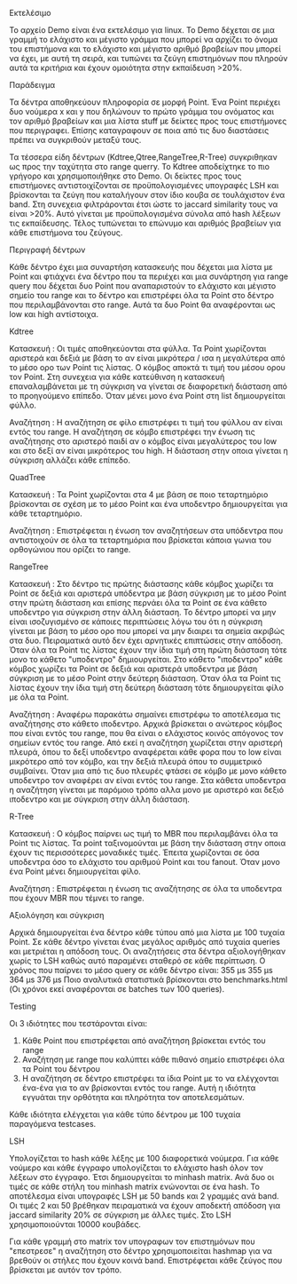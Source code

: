 Εκτελέσιμο

Το αρχείο Demo είναι ένα εκτελέσιμο για linux. Το Demo δέχεται σε μια γραμμή το ελάχιστο και μέγιστο γράμμα που μπορεί να αρχίζει
το όνομα του επιστήμονα και το ελάχιστο και μέγιστο αριθμό βραβείων που μπορεί να έχει, με αυτή τη σειρά, και τυπώνει τα
ζεύγη επιστημόνων που πληρούν αυτά τα κριτήρια και έχουν ομοιότητα στην εκπαίδευση >20%.

Παράδειγμα

Τα δέντρα αποθηκεύουν πληροφορία σε μορφή Point. Ένα Point περιέχει δυο νούμερα x και y που δηλώνουν το πρώτο γράμμα του ονόματος
και τον αριθμό βραβείων και μια λίστα stuff με δείκτες προς τους επιστήμονες που περιγραφει.
Επίσης καταγραφουν σε ποια από τις δυο διαστάσεις πρέπει να συγκριθούν μεταξύ τους.

Τα τέσσερα είδη δέντρων (Kdtree,Qtree,RangeTree,R-Tree) συγκριθηκαν ως προς την ταχύτητα στο range querry.
Το Kdtree αποδείχτηκε το πιο γρήγορο και χρησιμοποιήθηκε στο Demo.
Οι δείκτες προς τους επιστήμονες αντιστοιχίζονται σε προϋπολογισμένες υπογραφές LSH και βρίσκονται τα ζεύγη που
καταλήγουν στον ίδιο κουβα σε τουλάχιστον ένα band. Στη συνεχεια φιλτράρονται έτσι ώστε το jaccard similarity τους
να είναι >20%. Αυτό γίνεται με προϋπολογισμένα σύνολα από hash λέξεων τις εκπαίδευσης.
Τέλος τυπώνεται το επώνυμο και αριθμός βραβείων για κάθε επιστήμονα του ζεύγους.

Περιγραφή δέντρων

Κάθε δέντρο έχει μια συναρτήση κατασκευής που δέχεται μια λίστα με Point και φτιάχνει ένα δέντρο που τα περιέχει
και μια συνάρτηση για range query που δέχεται δυο Point που αναπαριστούν το ελάχιστο και μέγιστο σημείο του range
και το δέντρο και επιστρέφει όλα τα Point στο δέντρο που περιλαμβάνονται στο range. Αυτά τα δυο Point θα αναφέρονται ως
low και high αντίστοιχα.

Kdtree

Κατασκευή : Οι τιμές αποθηκεύονται στα φύλλα. Τα Point χωρίζονται αριστερά και δεξιά με βάση το αν είναι 
μικρότερα / ισα η μεγαλύτερα από το μέσο ορο των Point τις λίστας. Ο κόμβος αποκτά τι τιμή του μέσου ορου τον Point.
Στη συνεχεια για κάθε κατεύθινση η κατασκευή επαναλαμβάνεται με τη σύγκριση να γίνεται σε διαφορετική διάσταση από το προηγούμενο επίπεδο.
Όταν μένει μονο ένα Point στη list δημιουργείται φύλλο.

Αναζήτηση : Η αναζήτηση σε φίλο επιστρέφει τι τιμή του φύλλου αν είναι εντός του range. Η αναζήτηση σε κόμβο επιστρέφει την ένωση
τις αναζήτησης στο αριστερό παιδί αν ο κόμβος είναι μεγαλύτερος του low και στο δεξί αν είναι μικρότερος του high.
Η διάσταση στην οποια γίνεται η σύγκριση αλλάζει κάθε επίπεδο.

QuadTree

Κατασκευή : Τα Point χωρίζονται στα 4 με βάση σε ποιο τεταρτημόριο βρίσκονται σε σχέση με το μέσο Point και ένα υποδεντρο 
δημιουργείται για κάθε τεταρτημόριο.

Αναζήτηση : Επιστρέφεται η ένωση τον αναζητήσεων στα υπόδεντρα που αντιστοιχούν σε όλα τα τεταρτημόρια που βρίσκεται
κάποια γωνια του ορθογώνιου που ορίζει το range.

RangeTree 

Κατασκευή : Στο δέντρο τις πρώτης διάστασης κάθε κόμβος χωρίζει τα Point σε δεξιά και αριστερά υπόδεντρα με βάση σύγκριση με το
μέσο Point στην πρώτη διάσταση και επίσης περνάει όλα τα Point σε ένα κάθετο υποδεντρο για σύγκριση στην άλλη διάσταση. Το δέντρο 
μπορεί να μην είναι ισοζυγισμένο σε κάποιες περιπτώσεις λόγω του ότι η σύγκριση γίνεται με βάση το μέσο ορο που μπορεί να μην 
διαιρει τα σημεία ακριβώς στα δυο. Πειραματικά αυτό δεν έχει αρνητικές επιπτώσεις στην απόδοση.
Όταν όλα τα Point τις λίστας έχουν την ίδια τιμή στη πρώτη διάσταση τότε μονο το κάθετο "υποδεντρο" δημιουργείται.
Στο κάθετο "ιποδεντρο" κάθε κόμβος χωρίζει τα Point σε δεξιά και αριστερά υποδεντρα με βάση σύγκριση με το
μέσο Point στην δεύτερη διάσταση.
Όταν όλα τα Point τις λίστας έχουν την ίδια τιμή στη δεύτερη διάσταση τότε δημιουργείται φίλο με όλα τα Point.

Αναζήτηση : Αναφέρω παρακάτω σημαίνει επιστρέφω το αποτέλεσμα τις αναζήτησης στο κάθετο ιποδεντρο.
Αρχικά βρίσκεται ο ανώτερος κόμβος που είναι εντός του range, που θα είναι ο ελάχιστος κοινός απόγονος
τον σημείων εντός του range. Από εκεί η αναζήτηση χωρίζεται στην αριστερή πλευρά, όπου το δεξί υποδεντρο αναφέρεται κάθε φορα
που το low είναι μικρότερο από τον κόμβο, και την δεξιά πλευρά όπου το συμμετρικό συμβαίνει.
Όταν μια από τις δυο πλευρές φτάσει σε κόμβο με μονο κάθετο υποδεντρο τον αναφέρει αν είναι εντός του range.
Στα κάθετα υποδεντρα η αναζήτηση γίνεται με παρόμοιο τρόπο αλλα μονο με αριστερό και δεξιό ιποδεντρο και με σύγκριση στην άλλη διάσταση.

R-Tree

Κατασκευή : Ο κόμβος παίρνει ως τιμή το MBR που περιλαμβάνει όλα τα Point τις λίστας.
Τα point ταξινομούνται με βάση την διάσταση στην οποια έχουν τις περισσότερες μοναδικές τιμές.
Έπειτα χωρίζονται σε όσα υποδεντρα όσο το ελάχιστο του αριθμού Point και του fanout. Όταν μονο ένα Point μένει
δημιουργείται φίλο.

Αναζήτηση : Επιστρέφεται η ένωση τις αναζήτησης σε όλα τα υποδεντρα που έχουν MBR που τέμνει το range.

Αξιολόγηση και σύγκριση

Αρχικά δημιουργείται ένα δέντρο κάθε τύπου από μια λίστα με 100 τυχαία Point. Σε κάθε δέντρο γίνεται ένας μεγάλος αριθμός από τυχαία queries
και μετριέται η απόδοση τους. Οι αναζητήσεις στα δέντρα αξιολογήθηκαν χωρίς το LSH καθώς αυτό παραμένει σταθερό σε κάθε περίπτωση.
Ο χρόνος που παίρνει το μέσο query σε κάθε δέντρο είναι:
355 μs 355 μs 364 μs 376 μs
Ποιο αναλυτικά στατιστικά βρίσκονται στο benchmarks.html (Οι χρόνοι εκεί αναφέρονται σε batches των 100 queries).

Testing

Οι 3 ιδιότητες που τεστάρονται είναι:
1. Κάθε Point που επιστρέφεται από αναζήτηση βρίσκεται εντός του range
2. Αναζήτηση με range που καλύπτει κάθε πιθανό σημείο επιστρέφει όλα τα
Point του δέντρου
3. Η αναζήτηση σε δέντρο επιστρέφει τα ίδια Point με το να ελέγχονται ένα-ένα για το
αν βρίσκονται εντός του range. Αυτή η ιδιότητα εγγυάται την ορθότητα και πληρότητα
τον αποτελεσμάτων.

Κάθε ιδιότητα ελέγχεται για κάθε τύπο δέντρου με 100 τυχαία παραγόμενα testcases.

LSH

Υπολογίζεται το hash κάθε λέξης με 100 διαφορετικά νούμερα.
Για κάθε νούμερο και κάθε έγγραφο υπολογίζεται το ελάχιστο hash
όλον τον λέξεων στο έγγραφο. Έτσι δημιουργείται το minhash matrix.
Ανά δυο οι τιμές σε κάθε στήλη του minhash matrix ενώνονται 
σε ένα hash. Το αποτέλεσμα είναι υπογραφές LSH με 50 bands και 2 γραμμές
ανά band. Οι τιμές 2 και 50 βρέθηκαν πειραματικά να έχουν αποδεκτή
απόδοση για jaccard similarity 20% σε σύγκριση με άλλες τιμές.
Στο LSH χρησιμοποιούνται 10000 κουβάδες.

Για κάθε γραμμή στο matrix τον υπογραφων τον επιστημόνων που "επεστρεσε"
η αναζήτηση στο δέντρο χρησιμοποιείται hashmap για να βρεθούν οι στήλες που
έχουν κοινά band. Επιστρέφεται κάθε ζεύγος που βρίσκεται με αυτόν τον τρόπο.
